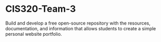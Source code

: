 # CIS320-Team-3
Build and develop a free open-source repository with the resources, documentation, and information that allows students to create a simple personal website portfolio.
